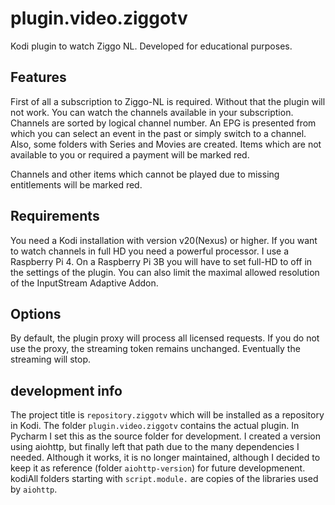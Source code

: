 # plugin.video.ziggotv
Kodi plugin to watch Ziggo NL.
Developed for educational purposes.

## Features
First of all a subscription to Ziggo-NL is required. Without that the plugin will not work.
You can watch the channels available in your subscription. Channels are sorted by logical channel number.
An EPG is presented from which you can select an event in the past or simply switch to a channel.
Also, some folders with Series and Movies are created. Items which are not available to you or required a payment will be marked red.

Channels and other items which cannot be played due to missing entitlements will be marked red.

## Requirements
You need a Kodi installation with version v20(Nexus) or higher. 
If you want to watch channels in full HD you need a powerful processor. I use a Raspberry Pi 4. On a Raspberry Pi 3B you will have to set full-HD to off in the settings of the plugin.
You can also limit the maximal allowed resolution of the InputStream Adaptive Addon.

## Options
By default, the plugin proxy will process all licensed requests. 
If you do not use the proxy, the streaming token remains unchanged. Eventually the streaming will stop.

## development info
The project title is `repository.ziggotv` which will be installed as a repository in Kodi.
The folder `plugin.video.ziggotv` contains the actual plugin. In Pycharm I set this as the source folder for development.
I created a version using aiohttp, but finally left that path due to the many dependencies I needed. Although it works, it is no longer maintained, although I decided to keep it  as reference (folder `aiohttp-version`) for future developmenent.
kodiAll folders starting with `script.module.` are copies of the libraries used  by `aiohttp`.


